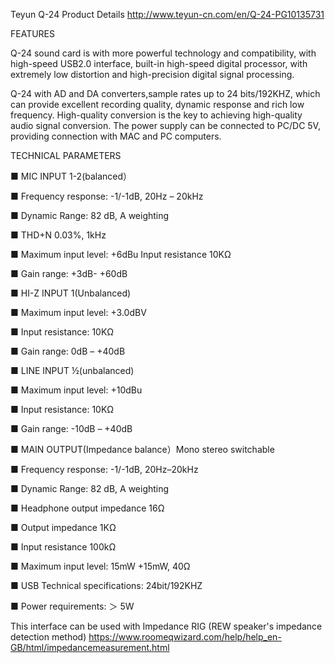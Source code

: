 Teyun Q-24 Product Details
http://www.teyun-cn.com/en/Q-24-PG10135731


FEATURES

Q-24 sound card is with more powerful technology and compatibility, with high-speed USB2.0 interface, built-in high-speed digital processor, with extremely low distortion and high-precision digital signal processing.

Q-24 with AD and DA converters,sample rates up to 24 bits/192KHZ, which can provide excellent recording quality, dynamic response and rich low frequency. High-quality conversion is the key to achieving high-quality audio signal conversion. The power supply can be connected to PC/DC 5V, providing connection with MAC and PC computers.

 

TECHNICAL PARAMETERS

■ MIC INPUT 1-2(balanced）

■ Frequency response: -1/-1dB, 20Hz – 20kHz

■ Dynamic Range: 82 dB, A weighting

■ THD+N 0.03%, 1kHz

■ Maximum input level: +6dBu Input resistance 10KΩ

■ Gain range: +3dB- +60dB

■ HI-Z INPUT 1(Unbalanced)

■ Maximum input level: +3.0dBV

■ Input resistance: 10KΩ

■ Gain range: 0dB – +40dB

■ LINE INPUT  ½(unbalanced)

■ Maximum input level: +10dBu

■ Input resistance: 10KΩ

■ Gain range: -10dB – +40dB

■ MAIN OUTPUT(Impedance balance）Mono stereo switchable

■ Frequency response: -1/-1dB, 20Hz–20kHz

■ Dynamic Range: 82 dB, A weighting

■ Headphone output impedance 16Ω

■ Output impedance 1KΩ

■ Input resistance 100kΩ

■ Maximum input level: 15mW +15mW, 40Ω

■ USB Technical specifications: 24bit/192KHZ

■ Power requirements: ＞ 5W


This interface can be used with Impedance RIG (REW speaker's impedance detection method)
https://www.roomeqwizard.com/help/help_en-GB/html/impedancemeasurement.html

